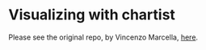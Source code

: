 # Visualizing with chartist

Please see the original repo, by Vincenzo Marcella, [here](https://github.com/C3NZ/visualizing-trends/blob/master/static/index.js).